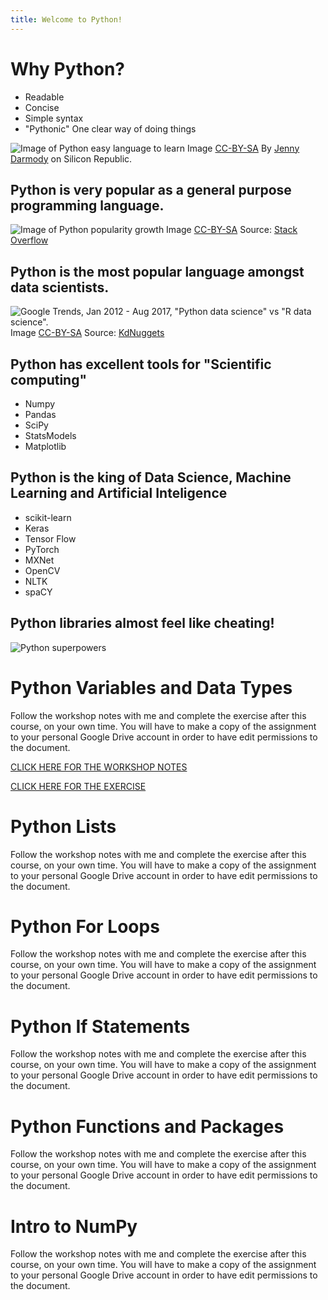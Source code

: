 ```yaml
---
title: Welcome to Python!
---
```


# Why Python? 

- Readable
- Concise
- Simple syntax
- "Pythonic" One clear way of doing things

![Image of Python easy language to learn]({{site.baseurl}}/img/Python_easy_language.jpg)
Image [CC-BY-SA](https://creativecommons.org/licenses/by-sa/2.0/) By [Jenny Darmody](https://www.siliconrepublic.com/advice/programming-language-skills-java-html) on Silicon Republic.

## Python is very popular as a general purpose programming language. 

![Image of Python popularity growth]({{site.baseurl}}/img/Python_growth.png)
Image [CC-BY-SA](https://creativecommons.org/licenses/by-sa/2.0/) Source: [Stack Overflow](https://hackernoon.com/major-programming-trends-to-prepare-for-in-2019-169987cc75f4)

## Python is the most popular language amongst data scientists. 

![ Google Trends, Jan 2012 - Aug 2017, "Python data science" vs "R data science".]({{site.baseurl}}/img/google-trends-python-data-science-r-2012-2017.jpg)
Image [CC-BY-SA](https://creativecommons.org/licenses/by-sa/2.0/) Source: [KdNuggets](https://www.kdnuggets.com/2017/09/python-vs-r-data-science-machine-learning.html)

## Python has excellent tools for "Scientific computing"

 - Numpy
 - Pandas
 - SciPy
 - StatsModels
 - Matplotlib

## Python is the king of Data Science, Machine Learning and Artificial Inteligence

- scikit-learn
- Keras
- Tensor Flow
- PyTorch
- MXNet
- OpenCV
- NLTK
- spaCY

## Python libraries almost feel like cheating!

![Python superpowers]({{site.baseurl}}/img/python.jpg)

# Python Variables and Data Types

Follow the workshop notes with me and complete the exercise after this course, on your own time. You will have to make a copy of the assignment to your personal Google Drive account in order to have edit permissions to the document.

[CLICK HERE FOR THE WORKSHOP NOTES](https://colab.research.google.com/drive/1w9N4bTd5MnC9z0LNAcJwr0TwkY-ldWKm)

[CLICK HERE FOR THE EXERCISE](https://colab.research.google.com/drive/18ejIF3Q6nrpZZSnRA_xuM8STExoFLmNw)

# Python Lists

Follow the workshop notes with me and complete the exercise after this course, on your own time. You will have to make a copy of the assignment to your personal Google Drive account in order to have edit permissions to the document.

# Python For Loops

Follow the workshop notes with me and complete the exercise after this course, on your own time. You will have to make a copy of the assignment to your personal Google Drive account in order to have edit permissions to the document.

# Python If Statements

Follow the workshop notes with me and complete the exercise after this course, on your own time. You will have to make a copy of the assignment to your personal Google Drive account in order to have edit permissions to the document.

# Python Functions and Packages

Follow the workshop notes with me and complete the exercise after this course, on your own time. You will have to make a copy of the assignment to your personal Google Drive account in order to have edit permissions to the document.

# Intro to NumPy

Follow the workshop notes with me and complete the exercise after this course, on your own time. You will have to make a copy of the assignment to your personal Google Drive account in order to have edit permissions to the document.

